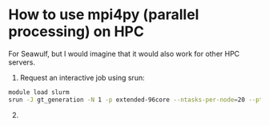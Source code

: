 # How to use mpi4py (parallel processing) on HPC
For Seawulf, but I would imagine that it would also work for other HPC servers.

1. Request an interactive job using srun:
```bash
module load slurm
srun -J gt_generation -N 1 -p extended-96core --ntasks-per-node=20 --pty bash
```

2. 